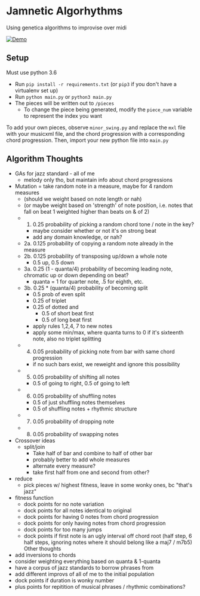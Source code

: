 # Jamnetic Algorhythms
Using genetica algorithms to improvise over midi

[![Demo](https://img.youtube.com/vi/dCUEdHQ_gRs/0.jpg)](https://www.youtube.com/watch?v=dCUEdHQ_gRs)

## Setup
Must use python 3.6

* Run `pip install -r requirements.txt` (or `pip3` if you don't have a virtualenv set up)
* Run `python main.py` or `python3 main.py`
* The pieces will be written out to `/pieces`
    * To change the piece being generated, modify the `piece_num` variable to represent the index you want

To add your own pieces, observe `minor_swing.py` and replace the `mxl` file with your musicxml file, and the chord progression with a corresponding chord progression. Then, import your new python file into `main.py`

## Algorithm Thoughts
* GAs for jazz standard - all of me
    * melody only tho, but maintain info about chord progressions
* Mutation = take random note in a measure, maybe for 4 random measures
    * (should we weight based on note length or nah)
    * (or maybe weight based on 'strength' of note position, i.e. notes that fall on beat 1 weighted higher than beats on & of 2)
    * 1. 0.25 probability of picking a random chord tone / note in the key?
        * maybe consider whether or not it's on strong beat
        * add any domain knowledge, or nah?
    * 2a. 0.125 probability of copying a random note already in the measure
    * 2b. 0.125 probability of transposing up/down a whole note
        * 0.5 up, 0.5 down
    * 3a. 0.25 (1 - quanta/4) probability of becoming leading note, chromatic up or down depending on beat?
        * quanta = 1 for quarter note, .5 for eighth, etc.  
    * 3b. 0.25 * (quanta/4) probability of becoming split
        * 0.5 prob of even split
        * 0.25 of triplet
        * 0.25 of dotted and
            * 0.5 of short beat first
            * 0.5 of long beat first
        * apply rules 1,2,4, 7 to new notes
        * apply some min/max, where quanta turns to 0 if it's sixteenth note, also no triplet splitting
    * 4. 0.05 probability of picking note from bar with same chord progression
        * if no such bars exist, we reweight and ignore this possibility
    * 5. 0.05 probability of shifting all notes
        * 0.5 of going to right, 0.5 of going to left
    * 6. 0.05 probability of shuffling notes
        * 0.5 of just shuffling notes themselves
        * 0.5 of shuffling notes + rhythmic structure
    * 7. 0.05 probability of dropping note
    * 8. 0.05 probability of swapping notes
* Crossover ideas
    * split/join
        * Take half of bar and combine to half of other bar
        * probably better to add whole measures
        * alternate every measure?
        * take first half from one and second from other?
* reduce
    * pick pieces w/ highest fitness, leave in some wonky ones, bc "that's jazz"
* fitness function
    * dock points for no note variation
    * dock points for all notes identical to original
    * dock points for having 0 notes from chord progression
    * dock points for only having notes from chord progression
    * dock points for too many jumps
    * dock points if first note is an ugly interval off chord root (half step, 6 half steps, ignoring notes where it should belong like a maj7 / m7b5)
Other thoughts
* add inversions to chords
* consider weighting everything based on quanta & 1-quanta
* have a corpus of jazz standards to borrow phrases from
* add different improvs of all of me to the initial population
* dock points if duration is wonky number
* plus points for repitition of musical phrases / rhythmic combinations?
